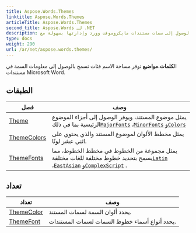 ```yaml
---
title: Aspose.Words.Themes
linktitle: Aspose.Words.Themes
articleTitle: Aspose.Words.Themes
second_title: Aspose.Words لـ .NET
description: تمتع بإمكانية الوصول إلى سمات مستندات مايكروسوفت وورد وإدارتها بسهولة مع Aspose.Words.Themes. حسّن مستنداتك بأنماط نابضة بالحياة وقابلة للتخصيص اليوم!
type: docs
weight: 290
url: /ar/net/aspose.words.themes/
---
```

ال**كلمات.مواضيع** توفر مساحة الاسم فئات تسمح بالوصول إلى معلومات السمة في مستندات Microsoft Word.

## الطبقات

| فصل | وصف |
| --- | --- |
| [Theme](./theme/) | يمثل موضوع المستند، ويوفر الوصول إلى أجزاء الموضوع الرئيسية بما في ذلك[`MajorFonts`](../aspose.words.themes/theme/majorfonts/) ،[`MinorFonts`](../aspose.words.themes/theme/minorfonts/) و[`Colors`](../aspose.words.themes/theme/colors/) |
| [ThemeColors](./themecolors/) | يمثل مخطط الألوان لموضوع المستند والذي يحتوي على اثني عشر لونًا. |
| [ThemeFonts](./themefonts/) | يمثل مجموعة من الخطوط في مخطط الخطوط، مما يسمح بتحديد خطوط مختلفة للغات مختلفة[`Latin`](../aspose.words.themes/themefonts/latin/) ،[`EastAsian`](../aspose.words.themes/themefonts/eastasian/) و[`ComplexScript`](../aspose.words.themes/themefonts/complexscript/) . |
## تعداد

| تعداد | وصف |
| --- | --- |
| [ThemeColor](./themecolor/) | يحدد ألوان السمة لسمات المستند. |
| [ThemeFont](./themefont/) | يحدد أنواع أسماء خطوط السمات لسمات المستندات. |
